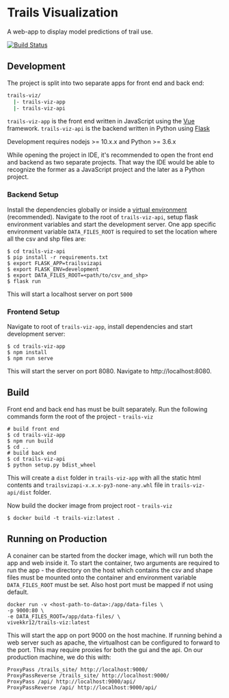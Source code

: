 # Trails Visualization

A web-app to display model predictions of trail use.

[![Build Status](https://travis-ci.com/OutdoorRD/trails-viz.svg?branch=master)](https://travis-ci.com/OutdoorRD/trails-viz)

## Development

The project is split into two separate apps for front end and back end:
```bash
trails-viz/
  |- trails-viz-app
  |- trails-viz-api
```
`trails-viz-app` is the front end written in JavaScript using the [Vue](https://vuejs.org/) framework.
`trails-viz-api` is the backend written in Python using [Flask](https://palletsprojects.com/p/flask/)

Development requires nodejs >= 10.x.x and Python >= 3.6.x

While opening the project in IDE, it's recommended to open the front end and backend as two separate projects. That way
the IDE would be able to recognize the former as a JavaScript project and the later as a Python project.

### Backend Setup
Install the dependencies globally or inside a [virtual environment](https://docs.python-guide.org/dev/virtualenvs/) 
(recommended). Navigate to the root of `trails-viz-api`, setup flask environment variables and start the 
development server. One app specific environment variable `DATA_FILES_ROOT` is required to set the location where
all the csv and shp files are:

```shell script
$ cd trails-viz-api
$ pip install -r requirements.txt
$ export FLASK_APP=trailsvizapi
$ export FLASK_ENV=development
$ export DATA_FILES_ROOT=<path/to/csv_and_shp>
$ flask run
```
This will start a localhost server on port `5000`

### Frontend Setup
Navigate to root of `trails-viz-app`, install dependencies and start development server:
```shell script
$ cd trails-viz-app
$ npm install
$ npm run serve
```
This will start the server on port 8080. Navigate to http://localhost:8080.

## Build
Front end and back end has must be built separately. Run the following commands form the root of the project - `trails-viz`
```shell script
# build front end
$ cd trails-viz-app
$ npm run build
$ cd ..
# build back end
$ cd trails-viz-api
$ python setup.py bdist_wheel
```

This will create a `dist` folder in `trails-viz-app` with all the static html contents and 
`trailsvizapi-x.x.x-py3-none-any.whl` file in `trails-viz-api/dist` folder.

Now build the docker image from project root - `trails-viz`
```shell script
$ docker build -t trails-viz:latest .
``` 

## Running on Production
A conainer can be started from the docker image, which will run both the app and web inside it. To start the container, two 
arguments are required to run the app - the directory on the host which contains the csv and shape files must be 
mounted onto the container and environment variable `DATA_FILES_ROOT` must be set. Also host port must be mapped
if not using default.
```shell script
docker run -v <host-path-to-data>:/app/data-files \
-p 9000:80 \
-e DATA_FILES_ROOT=/app/data-files/ \
vivekkr12/trails-viz:latest
``` 
This will start the app on port 9000 on the host machine. If running behind a web server such as apache, the virtualhost 
can be configured to forward to the port.  This may require proxies for both the gui and the api.  On our production 
machine, we do this with:

```
ProxyPass /trails_site/ http://localhost:9000/
ProxyPassReverse /trails_site/ http://localhost:9000/
ProxyPass /api/ http://localhost:9000/api/
ProxyPassReverse /api/ http://localhost:9000/api/
```
